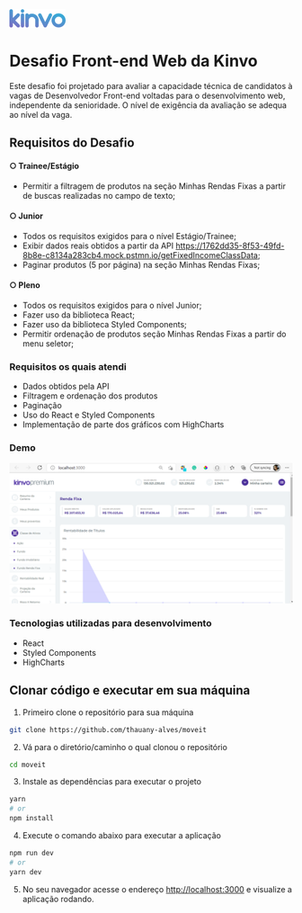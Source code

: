 
<img src="/public/logo.svg" width="100px" />

# Desafio Front-end Web da Kinvo
Este desafio foi projetado para avaliar a capacidade técnica de candidatos à vagas de Desenvolvedor Front-end voltadas para o desenvolvimento web, independente da senioridade. O nível de exigência da avaliação se adequa ao nível da vaga.   

## Requisitos do Desafio
#### ○ Trainee/Estágio
- Permitir a filtragem de produtos na seção Minhas Rendas Fixas a partir de buscas realizadas no campo de texto;

#### ○ Junior
- Todos os requisitos exigidos para o nível Estágio/Trainee;
- Exibir dados reais obtidos a partir da API https://1762dd35-8f53-49fd-8b8e-c8134a283cb4.mock.pstmn.io/getFixedIncomeClassData;
- Paginar produtos (5 por página) na seção Minhas Rendas Fixas;

#### ○ Pleno
- Todos os requisitos exigidos para o nível Junior;
- Fazer uso da biblioteca React;
- Fazer uso da biblioteca Styled Components;
- Permitir ordenação de produtos seção Minhas Rendas Fixas a partir do menu seletor;

### Requisitos os quais atendi
- Dados obtidos pela API 
- Filtragem e ordenação dos produtos
- Paginação 
- Uso do React e Styled Components
- Implementação de parte dos gráficos com HighCharts 


### Demo 
<img src="/public/desktop.png" width="600px">


### Tecnologias utilizadas para desenvolvimento
- React
- Styled Components
- HighCharts

## Clonar código e executar em sua máquina

1. Primeiro clone o repositório para sua máquina
```bash
git clone https://github.com/thauany-alves/moveit
```

2. Vá para o diretório/caminho o qual clonou o repositório
```bash
cd moveit
```

3. Instale as dependências para executar o projeto
```bash
yarn
# or
npm install
```
4. Execute o comando abaixo para executar a aplicação 
```bash
npm run dev
# or
yarn dev
```
5. No seu navegador acesse o endereço [http://localhost:3000](http://localhost:3000) e visualize a aplicação rodando.

